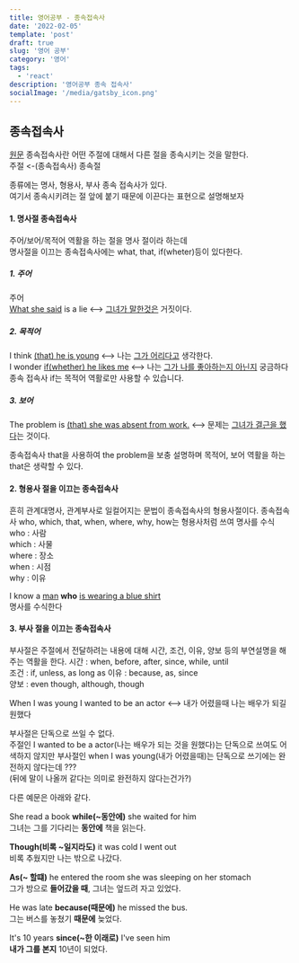 ```yaml
---
title: 영어공부 - 종속접속사
date: '2022-02-05'
template: 'post'
draft: true
slug: '영어 공부'
category: '영어'
tags:
  - 'react'
description: '영어공부 종속 접속사'
socialImage: '/media/gatsby_icon.png'
---
```


## 종속접속사

[원문](https://koonhous.tistory.com/entry/subordinating-conjunction)
종속접속사란 어떤 주절에 대해서 다른 절을 종속시키는 것을 말한다.  
주절 <-(종속접속사) 종속절

종류에는 명사, 형용사, 부사 종속 접속사가 있다.  
여기서 종속시키려는 절 앞에 붙기 때문에 이끈다는 표현으로 설명해보자

#### 1. 명사절 종속접속사

주어/보어/목적어 역활을 하는 절을 명사 절이라 하는데  
명사절을 이끄는 종속접속사에는 what, that, if(wheter)등이 있다한다.

##### 1. 주어

주어  
<u>What she said</u> is a lie <--> <u>그녀가 말한것은</u> 거짓이다.

##### 2. 목적어

I think <u>(that) he is young</u> <--> 나는 <u>그가 어리다고</u> 생각한다.  
I wonder <u>if(whether) he likes me</u> <--> 나는 <u>그가 나를 좋아하는지 아닌지</u> 궁금하다  
종속 접속사 if는 목적어 역활로만 사용할 수 있습니다.

##### 3. 보어

The problem is <u>(that) she was absent from work.</u> <--> 문제는 <u>그녀가 결근을 했다</u>는 것이다.

종속접속사 that을 사용하여 the problem을 보충 설명하며 목적어, 보어 역활을 하는 that은 생략할 수 있다.

#### 2. 형용사 절을 이끄는 종속접속사

흔히 관계대명사, 관계부사로 일컬어지는 문법이 종속접속사의 형용사절이다.
종속접속사 who, which, that, when, where, why, how는 형용사처럼 쓰여 명사를 수식  
who : 사람  
which : 사물  
where : 장소  
when : 시점  
why : 이유

I know a <u>man</u> **who** <u>is wearing a blue shirt</u>  
명사를 수식한다

#### 3. 부사 절을 이끄는 종속접속사

부사절은 주절에서 전달하려는 내용에 대해 시간, 조건, 이유, 양보 등의 부연설명을 해주는 역활을 한다.
시간 : when, before, after, since, while, until  
조건 : if, unless, as long as
이유 : because, as, since  
양보 : even though, although, though

When I was young I wanted to be an actor <--> 내가 어렸을때 나는 배우가 되길 원했다

부사절은 단독으로 쓰일 수 없다.  
주절인 I wanted to be a actor(나는 배우가 되는 것을 원했다)는 단독으로 쓰여도 어색하지 않지만
부사절인 when I was young(내가 어렸을때)는 단독으로 쓰기에는 완전하지 않다는데 ???  
(뒤에 말이 나올꺼 같다는 의미로 완전하지 않다는건가?)

다른 예문은 아래와 같다.

She read a book **while(~동안에)** she waited for him  
그녀는 그를 기다리는 **동안에** 책을 읽는다.

**Though(비록 ~일지라도)** it was cold I went out  
비록 추웠지만 나는 밖으로 나갔다.

**As(~ 할떄)** he entered the room she was sleeping on her stomach  
그가 방으로 **들어갔을 때**, 그녀는 엎드려 자고 있었다.

He was late **because(때문에)** he missed the bus.  
그는 버스를 놓쳤기 **때문에** 늦었다.

It's 10 years **since(~한 이래로)** I've seen him  
**내가 그를 본지** 10년이 되었다.
